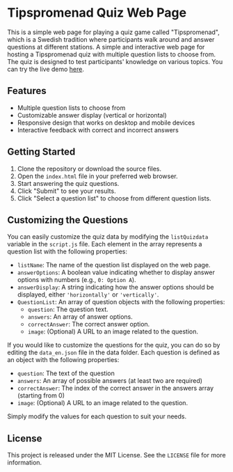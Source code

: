 # Tipspromenad Quiz Web Page

This is a simple web page for playing a quiz game called "Tipspromenad", which is a Swedish tradition where participants walk around and answer questions at different stations. A simple and interactive web page for hosting a Tipspromenad quiz with multiple question lists to choose from. The quiz is designed to test participants' knowledge on various topics. You can try the live demo [here](https://nilsson82.github.io/TipspromenadQuizWebPage/).

## Features

- Multiple question lists to choose from
- Customizable answer display (vertical or horizontal)
- Responsive design that works on desktop and mobile devices
- Interactive feedback with correct and incorrect answers

## Getting Started

1. Clone the repository or download the source files.
2. Open the `index.html` file in your preferred web browser.
3. Start answering the quiz questions.
4. Click "Submit" to see your results.
5. Click "Select a question list" to choose from different question lists.

## Customizing the Questions

You can easily customize the quiz data by modifying the `listQuizdata` variable in the `script.js` file. Each element in the array represents a question list with the following properties:

- `listName`: The name of the question list displayed on the web page.
- `answerOptions`: A boolean value indicating whether to display answer options with numbers (e.g., `0: Option A`).
- `answerDisplay`: A string indicating how the answer options should be displayed, either `'horizontally'` or `'vertically'`.
- `QuestionList`: An array of question objects with the following properties:
  - `question`: The question text.
  - `answers`: An array of answer options.
  - `correctAnswer`: The correct answer option.
  - `image`: (Optional) A URL to an image related to the question.

If you would like to customize the questions for the quiz, you can do so by editing the `data_en.json` file in the data folder. Each question is defined as an object with the following properties:

- `question`: The text of the question
- `answers`: An array of possible answers (at least two are required)
- `correctAnswer`: The index of the correct answer in the answers array (starting from 0)
- `image`: (Optional) A URL to an image related to the question.

Simply modify the values for each question to suit your needs.

## License

This project is released under the MIT License. See the `LICENSE` file for more information.
